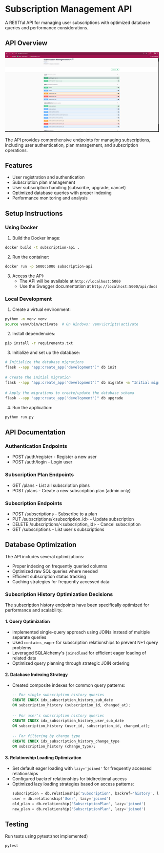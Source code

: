 # Subscription Management API

A RESTful API for managing user subscriptions with optimized database queries and performance considerations.

## API Overview

![API Endpoints](docs/api-endpoints.png)

The API provides comprehensive endpoints for managing subscriptions, including user authentication, plan management, and subscription operations.

## Features

- User registration and authentication
- Subscription plan management
- User subscription handling (subscribe, upgrade, cancel)
- Optimized database queries with proper indexing
- Performance monitoring and analysis

## Setup Instructions

### Using Docker

1. Build the Docker image:
```bash
docker build -t subscription-api .
```

2. Run the container:
```bash
docker run -p 5000:5000 subscription-api
```

3. Access the API:
   - The API will be available at `http://localhost:5000`
   - Use the Swagger documentation at `http://localhost:5000/api/docs`

### Local Development

1. Create a virtual environment:
```bash
python -m venv venv
source venv/bin/activate  # On Windows: venv\Scripts\activate
```

2. Install dependencies:
```bash
pip install -r requirements.txt
```

3. Initialize and set up the database:
```bash
# Initialize the database migrations
flask --app "app:create_app('development')" db init

# Create the initial migration
flask --app "app:create_app('development')" db migrate -m "Initial migration"

# Apply the migrations to create/update the database schema
flask --app "app:create_app('development')" db upgrade
```

4. Run the application:
```bash
python run.py
```

## API Documentation

### Authentication Endpoints
- POST /auth/register - Register a new user
- POST /auth/login - Login user

### Subscription Plan Endpoints
- GET /plans - List all subscription plans
- POST /plans - Create a new subscription plan (admin only)

### Subscription Endpoints
- POST /subscriptions - Subscribe to a plan
- PUT /subscriptions/<subscription_id> - Update subscription
- DELETE /subscriptions/<subscription_id> - Cancel subscription
- GET /subscriptions - List user's subscriptions


## Database Optimization

The API includes several optimizations:
- Proper indexing on frequently queried columns
- Optimized raw SQL queries where needed
- Efficient subscription status tracking
- Caching strategies for frequently accessed data

### Subscription History Optimization Decisions

The subscription history endpoints have been specifically optimized for performance and scalability:

#### 1. Query Optimization
- Implemented single-query approach using JOINs instead of multiple separate queries
- Used `contains_eager` for subscription relationships to prevent N+1 query problems
- Leveraged SQLAlchemy's `joinedload` for efficient eager loading of related data
- Optimized query planning through strategic JOIN ordering

#### 2. Database Indexing Strategy
- Created composite indexes for common query patterns:
  ```sql
  -- For single subscription history queries
  CREATE INDEX idx_subscription_history_sub_date 
  ON subscription_history (subscription_id, changed_at);
  
  -- For user's subscription history queries
  CREATE INDEX idx_subscription_history_user_sub_date 
  ON subscription_history (user_id, subscription_id, changed_at);
  
  -- For filtering by change type
  CREATE INDEX idx_subscription_history_change_type 
  ON subscription_history (change_type);
  ```

#### 3. Relationship Loading Optimization
- Set default eager loading with `lazy='joined'` for frequently accessed relationships
- Configured backref relationships for bidirectional access
- Optimized lazy loading strategies based on access patterns:
  ```python
  subscription = db.relationship('Subscription', backref='history', lazy='joined')
  user = db.relationship('User', lazy='joined')
  old_plan = db.relationship('SubscriptionPlan', lazy='joined')
  new_plan = db.relationship('SubscriptionPlan', lazy='joined')
  ```

## Testing

Run tests using pytest:(not implemented)
```bash
pytest
``` 